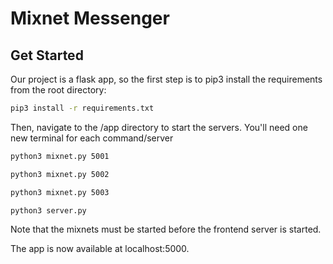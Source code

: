 # Mixnet Messenger

## Get Started

Our project is a flask app, so the first step is to pip3 install the requirements from the root directory:

```bash
pip3 install -r requirements.txt
```

Then, navigate to the /app directory to start the servers. You'll need one new terminal for each command/server


```bash
python3 mixnet.py 5001
```

```bash
python3 mixnet.py 5002
```

```bash
python3 mixnet.py 5003
```

```bash
python3 server.py
```

Note that the mixnets must be started before the frontend server is started.

The app is now available at localhost:5000.
